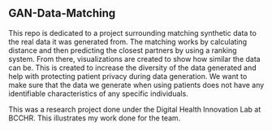 ## GAN-Data-Matching

This repo is dedicated to a project surrounding matching synthetic data to the real data it was generated from.
The matching works by calculating distance and then predicting the closest partners by using a ranking system.
From there, visualizations are created to show how similar the data can be.
This is created to increase the diversity of the data generated and help with protecting patient privacy during data generation.
We want to make sure that the data we generate when using patients does not have any identifiable characteristics of any specific individuals.

This was a research project done under the Digital Health Innovation Lab at BCCHR. This illustrates my work done for the team.
